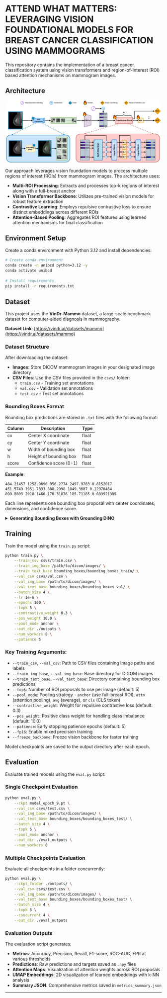 # ATTEND WHAT MATTERS: LEVERAGING VISION FOUNDATIONAL MODELS FOR BREAST CANCER CLASSIFICATION USING MAMMOGRAMS

This repository contains the implementation of a breast cancer classification system using vision transformers and region-of-interest (ROI) based attention mechanisms on mammogram images.

## Architecture

![Architecture Diagram](assets/architecture.png)

Our approach leverages vision foundation models to process multiple regions of interest (ROIs) from mammogram images. The architecture uses:
- **Multi-ROI Processing**: Extracts and processes top-k regions of interest along with a full-breast anchor
- **Vision Transformer Backbone**: Utilizes pre-trained vision models for robust feature extraction
- **Contrastive Learning**: Employs repulsive contrastive loss to ensure distinct embeddings across different ROIs
- **Attention-Based Pooling**: Aggregates ROI features using learned attention mechanisms for final classification

## Environment Setup

Create a conda environment with Python 3.12 and install dependencies:

```bash
# Create conda environment
conda create -n unibcd python=3.12 -y
conda activate unibcd

# Install requirements
pip install -r requirements.txt
```


## Dataset

This project uses the **VinDr-Mammo** dataset, a large-scale benchmark dataset for computer-aided diagnosis in mammography.

**Dataset Link**: [https://vindr.ai/datasets/mammo](https://vindr.ai/datasets/mammo)

### Dataset Structure

After downloading the dataset:
- **Images**: Store DICOM mammogram images in your designated image directory
- **CSV Files**: Use the CSV files provided in the `csvs/` folder:
  - `train.csv` - Training set annotations
  - `val.csv` - Validation set annotations  
  - `test.csv` - Test set annotations

### Bounding Boxes Format

Bounding box predictions are stored in `.txt` files with the following format:

| Column | Description | Type |
|--------|-------------|------|
| cx | Center X coordinate | float |
| cy | Center Y coordinate | float |
| w | Width of bounding box | float |
| h | Height of bounding box | float |
| score | Confidence score (0-1) | float |

**Example**:
```
484.21457 1252.9696 956.2774 2497.9783 0.8152017
451.5749 1951.7893 888.2998 1049.3607 0.12970464
890.8803 2018.1466 170.31876 185.71185 0.089921385
```

Each line represents one bounding box proposal with center coordinates, dimensions, and confidence score.

<details>
<summary><b>Generating Bounding Boxes with Grounding DINO</b></summary>

To generate bounding box proposals for your mammogram images using Grounding DINO:

### 1. Install Grounding DINO

Ensure you have `nvcc` installed and ```echo $CUDA_HOME```
outputs path to nvcc

```bash
# Clone the Grounding DINO repository
git clone https://github.com/IDEA-Research/GroundingDINO.git
cd GroundingDINO

micromamba create -n gdino python=3.12
pip install setuptools==68.0.0 wheel==0.41.2
pip install torch torchvision
```

Apply the patch inside the GroundingDINO repository:
[assets/gdino.patch](assets/gdino.patch)


```bash
# copy patch into the GroundingDINO repo 

# preview and check
git apply --stat gdino.patch
git apply --check gdino.patch

# apply the patch
git apply gdino.patch

# if git apply fails, manually inspect and apply the patch


#install gdino
pip install -e .
```

### 2. Running Inference

Download pre-trained weights
```bash
mkdir weights
cd weights
wget -q https://github.com/IDEA-Research/GroundingDINO/releases/download/v0.1.0-alpha/groundingdino_swint_ogc.pth
cd ..

python3 run.py
```

Edit the `INPUT_FOLDER_PATH` `OUTPUT_FOLDER_PATH` and `CSV_PATH` inside the GroundingDINO/run.py file 




</details>

## Training

Train the model using the `train.py` script:

```bash
python train.py \
    --train_csv csvs/train.csv \
    --train_img_base /path/to/dicom/images/ \
    --train_text_base bounding_boxes/bounding_boxes_train/ \
    --val_csv csvs/val.csv \
    --val_img_base /path/to/dicom/images/ \
    --val_text_base bounding_boxes/bounding_boxes_val/ \
    --batch_size 4 \
    --lr 1e-6 \
    --epochs 100 \
    --topk 5 \
    --contrastive_weight 0.3 \
    --pos_weight 10.0 \
    --pool_mode anchor \
    --out_dir ./outputs \
    --num_workers 8 \
    --patience 5
```

### Key Training Arguments:

- `--train_csv`, `--val_csv`: Path to CSV files containing image paths and labels
- `--train_img_base`, `--val_img_base`: Base directory for DICOM images
- `--train_text_base`, `--val_text_base`: Directory containing bounding box predictions
- `--topk`: Number of ROI proposals to use per image (default: 5)
- `--pool_mode`: Pooling strategy - `anchor` (use full-breast ROI), `attn` (attention pooling), `avg` (average), or `cls` (CLS token)
- `--contrastive_weight`: Weight for repulsive contrastive loss (default: 0.3)
- `--pos_weight`: Positive class weight for handling class imbalance (default: 10.0)
- `--patience`: Early stopping patience epochs (default: 5)
- `--fp16`: Enable mixed precision training
- `--freeze_backbone`: Freeze vision backbone for faster training

Model checkpoints are saved to the output directory after each epoch.

## Evaluation

Evaluate trained models using the `eval.py` script:

### Single Checkpoint Evaluation

```bash
python eval.py \
    --ckpt model_epoch_9.pt \
    --val_csv csvs/test.csv \
    --val_img_base /path/to/dicom/images/ \
    --val_text_base bounding_boxes/bounding_boxes_test/ \
    --batch_size 4 \
    --topk 5 \
    --pool_mode anchor \
    --out_dir ./eval_outputs \
    --num_workers 8
```

### Multiple Checkpoints Evaluation

Evaluate all checkpoints in a folder concurrently:

```bash
python eval.py \
    --ckpt_folder ./outputs/ \
    --val_csv csvs/test.csv \
    --val_img_base /path/to/dicom/images/ \
    --val_text_base bounding_boxes/bounding_boxes_test/ \
    --batch_size 4 \
    --topk 5 \
    --concurrent 4 \
    --out_dir ./eval_outputs
```

### Evaluation Outputs

The evaluation script generates:
- **Metrics**: Accuracy, Precision, Recall, F1-score, ROC-AUC, FPR at various thresholds
- **Predictions**: Raw predictions and targets saved as `.npy` files
- **Attention Maps**: Visualization of attention weights across ROI proposals
- **UMAP Embeddings**: 2D visualization of learned embeddings with k-NN analysis
- **Summary JSON**: Comprehensive metrics saved in `metrics_summary.json`

---

